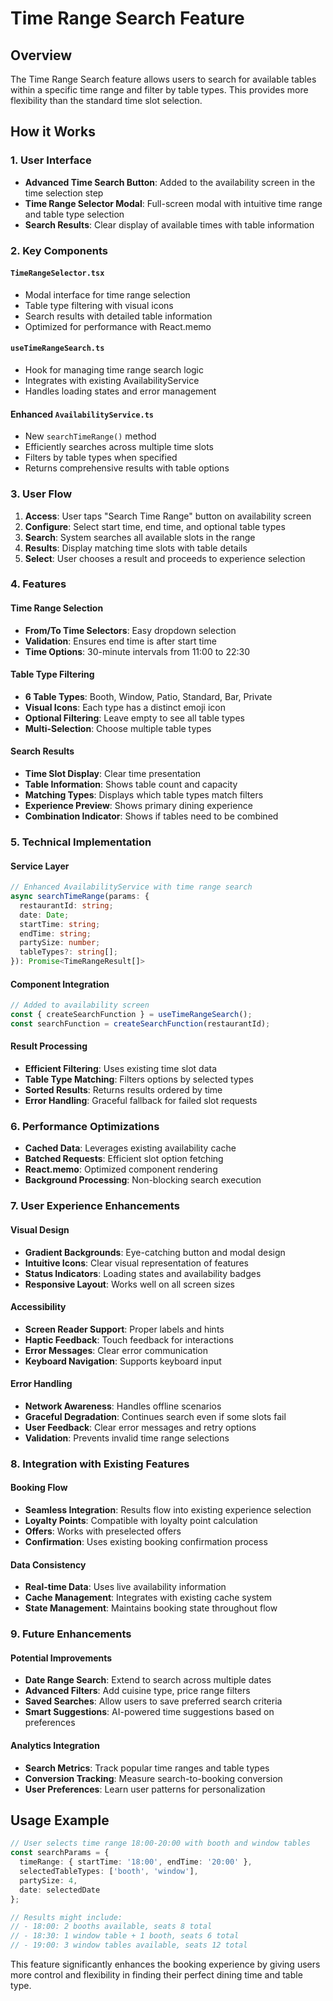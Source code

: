 # Time Range Search Feature

## Overview

The Time Range Search feature allows users to search for available tables within a specific time range and filter by table types. This provides more flexibility than the standard time slot selection.

## How it Works

### 1. User Interface
- **Advanced Time Search Button**: Added to the availability screen in the time selection step
- **Time Range Selector Modal**: Full-screen modal with intuitive time range and table type selection
- **Search Results**: Clear display of available times with table information

### 2. Key Components

#### `TimeRangeSelector.tsx`
- Modal interface for time range selection
- Table type filtering with visual icons
- Search results with detailed table information
- Optimized for performance with React.memo

#### `useTimeRangeSearch.ts`
- Hook for managing time range search logic
- Integrates with existing AvailabilityService
- Handles loading states and error management

#### Enhanced `AvailabilityService.ts`
- New `searchTimeRange()` method
- Efficiently searches across multiple time slots
- Filters by table types when specified
- Returns comprehensive results with table options

### 3. User Flow

1. **Access**: User taps "Search Time Range" button on availability screen
2. **Configure**: Select start time, end time, and optional table types
3. **Search**: System searches all available slots in the range
4. **Results**: Display matching time slots with table details
5. **Select**: User chooses a result and proceeds to experience selection

### 4. Features

#### Time Range Selection
- **From/To Time Selectors**: Easy dropdown selection
- **Validation**: Ensures end time is after start time
- **Time Options**: 30-minute intervals from 11:00 to 22:30

#### Table Type Filtering
- **6 Table Types**: Booth, Window, Patio, Standard, Bar, Private
- **Visual Icons**: Each type has a distinct emoji icon
- **Optional Filtering**: Leave empty to see all table types
- **Multi-Selection**: Choose multiple table types

#### Search Results
- **Time Slot Display**: Clear time presentation
- **Table Information**: Shows table count and capacity
- **Matching Types**: Displays which table types match filters
- **Experience Preview**: Shows primary dining experience
- **Combination Indicator**: Shows if tables need to be combined

### 5. Technical Implementation

#### Service Layer
```typescript
// Enhanced AvailabilityService with time range search
async searchTimeRange(params: {
  restaurantId: string;
  date: Date;
  startTime: string;
  endTime: string;
  partySize: number;
  tableTypes?: string[];
}): Promise<TimeRangeResult[]>
```

#### Component Integration
```typescript
// Added to availability screen
const { createSearchFunction } = useTimeRangeSearch();
const searchFunction = createSearchFunction(restaurantId);
```

#### Result Processing
- **Efficient Filtering**: Uses existing time slot data
- **Table Type Matching**: Filters options by selected types
- **Sorted Results**: Returns results ordered by time
- **Error Handling**: Graceful fallback for failed slot requests

### 6. Performance Optimizations

- **Cached Data**: Leverages existing availability cache
- **Batched Requests**: Efficient slot option fetching
- **React.memo**: Optimized component rendering
- **Background Processing**: Non-blocking search execution

### 7. User Experience Enhancements

#### Visual Design
- **Gradient Backgrounds**: Eye-catching button and modal design
- **Intuitive Icons**: Clear visual representation of features
- **Status Indicators**: Loading states and availability badges
- **Responsive Layout**: Works well on all screen sizes

#### Accessibility
- **Screen Reader Support**: Proper labels and hints
- **Haptic Feedback**: Touch feedback for interactions
- **Error Messages**: Clear error communication
- **Keyboard Navigation**: Supports keyboard input

#### Error Handling
- **Network Awareness**: Handles offline scenarios
- **Graceful Degradation**: Continues search even if some slots fail
- **User Feedback**: Clear error messages and retry options
- **Validation**: Prevents invalid time range selections

### 8. Integration with Existing Features

#### Booking Flow
- **Seamless Integration**: Results flow into existing experience selection
- **Loyalty Points**: Compatible with loyalty point calculation
- **Offers**: Works with preselected offers
- **Confirmation**: Uses existing booking confirmation process

#### Data Consistency
- **Real-time Data**: Uses live availability information
- **Cache Management**: Integrates with existing cache system
- **State Management**: Maintains booking state throughout flow

### 9. Future Enhancements

#### Potential Improvements
- **Date Range Search**: Extend to search across multiple dates
- **Advanced Filters**: Add cuisine type, price range filters
- **Saved Searches**: Allow users to save preferred search criteria
- **Smart Suggestions**: AI-powered time suggestions based on preferences

#### Analytics Integration
- **Search Metrics**: Track popular time ranges and table types
- **Conversion Tracking**: Measure search-to-booking conversion
- **User Preferences**: Learn user patterns for personalization

## Usage Example

```typescript
// User selects time range 18:00-20:00 with booth and window tables
const searchParams = {
  timeRange: { startTime: '18:00', endTime: '20:00' },
  selectedTableTypes: ['booth', 'window'],
  partySize: 4,
  date: selectedDate
};

// Results might include:
// - 18:00: 2 booths available, seats 8 total
// - 18:30: 1 window table + 1 booth, seats 6 total
// - 19:00: 3 window tables available, seats 12 total
```

This feature significantly enhances the booking experience by giving users more control and flexibility in finding their perfect dining time and table type.
